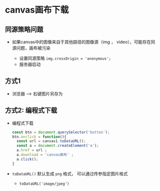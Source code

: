 # canvas画布下载

## 同源策略问题

+ 如果canvas中的图像来自于其他路径的图像源（img ， video），可能存在同源问题，画布被污染

  + 设置同源策略 `img.crossOrigin = 'anonymous';`
  + 服务器启动

## 方式1

+ 浏览器 --> 右键图片另存为

## 方式2: 编程式下载

+ 编程式下载

  ```js
  const btn = document.querySelector('button');
  btn.onclick = function(){
    const url = canvas1.toDataURL();
    const a = document.createElement('a');
    a.href = url ;
    a.download = 'canvas画布' ;
    a.click();
  }
  ```

+ `toDataURL()` 默认生成 `png` 格式， 可以通过传参指定图片格式

  + `toDataURL('image/jpeg')`
